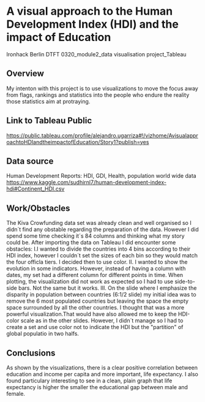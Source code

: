 # A visual approach to the Human Development Index (HDI) and the impact of Education
Ironhack Berlin DTFT 0320_module2_data visualisation project_Tableau

## Overview
My intenton with this project is to use visualizations to move the focus away from flags, rankings and statistics into the people who endure the reality those statistics aim at protraying. 

## Link to Tableau Public
https://public.tableau.com/profile/alejandro.ugarriza#!/vizhome/AvisualapproachtoHDIandtheimpactofEducation/Story1?publish=yes

## Data source
Human Development Reports: HDI, GDI, Health, population world wide data
https://www.kaggle.com/sudhirnl7/human-development-index-hdi#Continent_HDI.csv

## Work/Obstacles
The Kiva Crowfunding data set was already clean and well organised so I didn´t find any obstable regarding the preparation of the data. However I did spend some time checking it´s 84 columns and thinking what my story could be.
After importing the data on Tableau I did encounter some  obstacles: 
I.I wanted to divide the countries into 4 bins according to their HDI index, however I couldn´t set the sizes of each bin so they would match the four officla tiers. I decided then to use color.
II. I wanted to show the evolution in some indicators. However, instead of having a column with dates, my set had a different column for different points in time. When plotting, the visualization did not work as expected so I had to use side-to-side bars. Not the same but it works.
III. On the slide where I emphasize the disparity in population between countries (6:1/2 slide) my initial idea was to remove the 6 most populated countries but leaving the space the empty space surrounded by all the other countries. I thought that was a more powerful visualization.That would have also allowed me to keep the HDI-color scale as in the other slides. However, I didn´t manage so I had to create a set and use color not to indicate the HDI but the "partition" of global populatio in two halfs.

## Conclusions
As shown by the visualizations, there is a clear positive correlation between education and income per capita and more important, life expectancy. I also found particulary interesting to see in a clean, plain graph that life expectancy is higher the smaller the educational gap between male and female.

